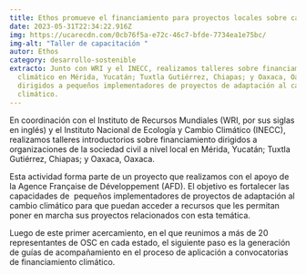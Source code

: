 ```yaml
---
title: Ethos promueve el financiamiento para proyectos locales sobre cambio climático
date: 2023-05-31T22:34:22.916Z
img: https://ucarecdn.com/0cb76f5a-e72c-46c7-bfde-7734ea1e75bc/
img-alt: "Taller de capacitación "
autor: Ethos
category: desarrollo-sostenible
extracto: Junto con WRI y el INECC, realizamos talleres sobre financiamiento
  climático en Mérida, Yucatán; Tuxtla Gutiérrez, Chiapas; y Oaxaca, Oaxaca,
  dirigidos a pequeños implementadores de proyectos de adaptación al cambio
  climático.
---
```

En coordinación con el Instituto de Recursos Mundiales (WRI, por sus siglas en inglés) y el Instituto Nacional de Ecología y Cambio Climático (INECC), realizamos talleres introductorios sobre financiamiento dirigidos a organizaciones de la sociedad civil a nivel local en Mérida, Yucatán; Tuxtla Gutiérrez, Chiapas; y Oaxaca, Oaxaca.

Esta actividad forma parte de un proyecto que realizamos con el apoyo de la Agence Française de Développement (AFD). El objetivo es fortalecer las capacidades de  pequeños implementadores de proyectos de adaptación al cambio climático para que puedan acceder a recursos que les permitan poner en marcha sus proyectos relacionados con esta temática.

Luego de este primer acercamiento, en el que reunimos a más de 20 representantes de OSC en cada estado, el siguiente paso es la generación de guías de acompañamiento en el proceso de aplicación a convocatorias de financiamiento climático.